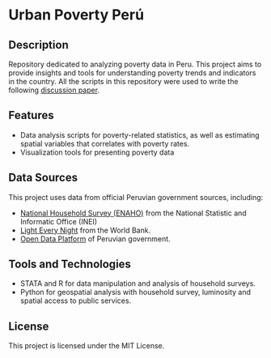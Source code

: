 # Urban Poverty Perú
## Description
Repository dedicated to analyzing poverty data in Peru. This project aims to provide insights and tools for understanding poverty trends and indicators in the country. All the scripts in this repository were used to write the following [discussion paper](https://propuestasdelbicentenario.pe/wp-content/uploads/2024/08/Pobreza-urbana_un-desafio-para-las-politicas-sociales.pdf).

## Features
- Data analysis scripts for poverty-related statistics, as well as estimating spatial variables that correlates with poverty rates.
- Visualization tools for presenting poverty data

## Data Sources
This project uses data from official Peruvian government sources, including:
- [National Household Survey (ENAHO)](https://proyectos.inei.gob.pe/microdatos/) from the National Statistic and Informatic Office (INEI)
- [Light Every Night](https://worldbank.github.io/OpenNightLights/wb-light-every-night-readme.html) from the World Bank.
- [Open Data Platform](https://datosabiertos.gob.pe/) of Peruvian government. 

## Tools and Technologies
- STATA and R for data manipulation and analysis of household surveys.
- Python for geospatial analysis with household survey, luminosity and spatial access to public services. 

## License
This project is licensed under the MIT License.
